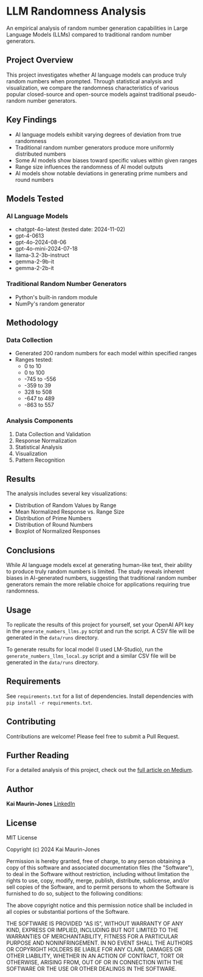 # LLM Randomness Analysis

An empirical analysis of random number generation capabilities in Large Language Models (LLMs) compared to traditional random number generators.

## Project Overview

This project investigates whether AI language models can produce truly random numbers when prompted. Through statistical analysis and visualization, we compare the randomness characteristics of various popular closed-source and open-source models against traditional pseudo-random number generators.

## Key Findings

- AI language models exhibit varying degrees of deviation from true randomness
- Traditional random number generators produce more uniformly distributed numbers
- Some AI models show biases toward specific values within given ranges
- Range size influences the randomness of AI model outputs
- AI models show notable deviations in generating prime numbers and round numbers

## Models Tested

### AI Language Models
- chatgpt-4o-latest (tested date: 2024-11-02)
- gpt-4-0613
- gpt-4o-2024-08-06
- gpt-4o-mini-2024-07-18
- llama-3.2-3b-instruct
- gemma-2-9b-it
- gemma-2-2b-it

### Traditional Random Number Generators
- Python's built-in random module
- NumPy's random generator

## Methodology

### Data Collection
- Generated 200 random numbers for each model within specified ranges
- Ranges tested:
  - 0 to 10
  - 0 to 100
  - -745 to -556
  - -359 to 39
  - 328 to 508
  - -647 to 489
  - -863 to 557

### Analysis Components
1. Data Collection and Validation
2. Response Normalization
3. Statistical Analysis
4. Visualization
5. Pattern Recognition

## Results

The analysis includes several key visualizations:
- Distribution of Random Values by Range
- Mean Normalized Response vs. Range Size
- Distribution of Prime Numbers
- Distribution of Round Numbers
- Boxplot of Normalized Responses

## Conclusions

While AI language models excel at generating human-like text, their ability to produce truly random numbers is limited. The study reveals inherent biases in AI-generated numbers, suggesting that traditional random number generators remain the more reliable choice for applications requiring true randomness.

## Usage

To replicate the results of this project for yourself, set your OpenAI API key in the `generate_numbers_llms.py` script and run the script. A CSV file will be generated in the `data/runs` directory.

To generate results for local model (I used LM-Studio), run the `generate_numbers_llms_local.py` script and a similar CSV file will be generated in the `data/runs` directory.

## Requirements

See `requirements.txt` for a list of dependencies. Install dependencies with `pip install -r requirements.txt`.

## Contributing

Contributions are welcome! Please feel free to submit a Pull Request.

## Further Reading

For a detailed analysis of this project, check out the [full article on Medium](https://medium.com/@kmaurinjones/evaluating-randomness-in-generative-ai-large-language-models-099f747b28e2).

## Author

**Kai Maurin-Jones**
[LinkedIn](https://www.linkedin.com/in/kmaurinjones/)

## License

MIT License

Copyright (c) 2024 Kai Maurin-Jones

Permission is hereby granted, free of charge, to any person obtaining a copy
of this software and associated documentation files (the "Software"), to deal
in the Software without restriction, including without limitation the rights
to use, copy, modify, merge, publish, distribute, sublicense, and/or sell
copies of the Software, and to permit persons to whom the Software is
furnished to do so, subject to the following conditions:

The above copyright notice and this permission notice shall be included in all
copies or substantial portions of the Software.

THE SOFTWARE IS PROVIDED "AS IS", WITHOUT WARRANTY OF ANY KIND, EXPRESS OR
IMPLIED, INCLUDING BUT NOT LIMITED TO THE WARRANTIES OF MERCHANTABILITY,
FITNESS FOR A PARTICULAR PURPOSE AND NONINFRINGEMENT. IN NO EVENT SHALL THE
AUTHORS OR COPYRIGHT HOLDERS BE LIABLE FOR ANY CLAIM, DAMAGES OR OTHER
LIABILITY, WHETHER IN AN ACTION OF CONTRACT, TORT OR OTHERWISE, ARISING FROM,
OUT OF OR IN CONNECTION WITH THE SOFTWARE OR THE USE OR OTHER DEALINGS IN THE
SOFTWARE.
